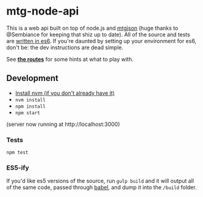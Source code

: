 # mtg-node-api

This is a web api built on top of node.js and [mtgjson](https://github.com/Sembiance/mtgjson) (huge thanks to @Sembiance for keeping that shiz up to date). All of the source and tests are [written in es6](https://github.com/lukehoban/es6features). If you're daunted by setting up your environment for es6, don't be: the dev instructions are dead simple.

See **[the routes](https://github.com/brandonaaskov/mtg-node-api/blob/master/src/index.js)** for some hints at what to play with.

## Development
- [Install nvm (if you don't already have it)](https://github.com/creationix/nvm#install-script)
- `nvm install`
- `npm install`
- `npm start`

(server now running at http://localhost:3000)

### Tests
`npm test`

### ES5-ify
If you'd like es5 versions of the source, run `gulp build` and it will output all of the same code, passed through [babel](https://babeljs.io/), and dump it into the `/build` folder.
